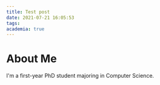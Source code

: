 ```yaml
---
title: Test post
date: 2021-07-21 16:05:53
tags:
academia: true
---
```

# About Me
I'm a first-year PhD student majoring in Computer Science.
